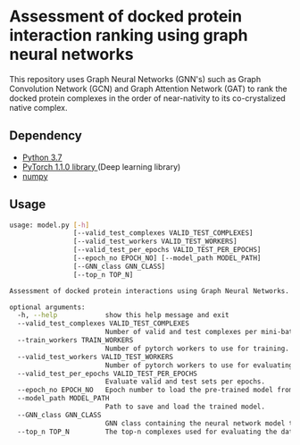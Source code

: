 # Assessment of docked protein interaction ranking using graph neural networks

This repository uses Graph Neural Networks (GNN's) such as Graph Convolution Network (GCN) and Graph Attention Network (GAT) to rank the docked protein complexes in the order of near-nativity to its co-crystalized native complex.

## Dependency <br>
-  <a href=https://www.python.org/downloads/source/>Python 3.7 </a> <br>
-  <a href=https://pytorch.org/>PyTorch 1.1.0 library </a> (Deep learning library) <br>
-  <a href=https://pypi.org/project/numpy/>numpy</a> <br>

## Usage

```bash 
usage: model.py [-h]
                [--valid_test_complexes VALID_TEST_COMPLEXES]
                [--valid_test_workers VALID_TEST_WORKERS] 
                [--valid_test_per_epochs VALID_TEST_PER_EPOCHS]
                [--epoch_no EPOCH_NO] [--model_path MODEL_PATH]
                [--GNN_class GNN_CLASS]
                [--top_n TOP_N]

Assessment of docked protein interactions using Graph Neural Networks.

optional arguments:
  -h, --help            show this help message and exit
  --valid_test_complexes VALID_TEST_COMPLEXES
                        Number of valid and test complexes per mini-batch.
  --train_workers TRAIN_WORKERS
                        Number of pytorch workers to use for training.
  --valid_test_workers VALID_TEST_WORKERS
                        Number of pytorch workers to use for evaluating valid and test sets.
  --valid_test_per_epochs VALID_TEST_PER_EPOCHS
                        Evaluate valid and test sets per epochs.
  --epoch_no EPOCH_NO   Epoch number to load the pre-trained model from.
  --model_path MODEL_PATH
                        Path to save and load the trained model.
  --GNN_class GNN_CLASS
                        GNN class containing the neural network model to train or test.
  --top_n TOP_N         The top-n complexes used for evaluating the dataset.

```
